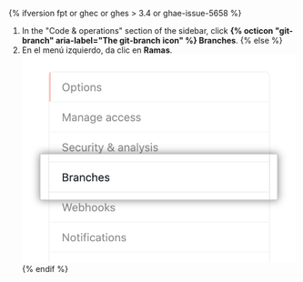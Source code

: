 {% ifversion fpt or ghec or ghes > 3.4 or ghae-issue-5658 %}
1. In the "Code & operations" section of the sidebar, click **{% octicon "git-branch" aria-label="The git-branch icon" %} Branches**.
{% else %}
1. En el menú izquierdo, da clic en **Ramas**. ![Sub-menú de opciones de repositorio](/assets/images/help/repository/repository-options-branch.png)
{% endif %}
